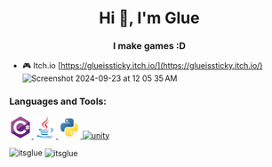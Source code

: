 <h1 align="center">Hi 👋, I'm Glue</h1>
<h3 align="center">I make games :D</h3>

- 🎮 Itch.io [https://glueissticky.itch.io/](https://glueissticky.itch.io/)
![Screenshot 2024-09-23 at 12 05 35 AM](https://github.com/user-attachments/assets/eefe8f46-ebff-4749-9ba7-c9c948d6905e)


<h3 align="left">Languages and Tools:</h3>
<p align="left"> <a href="https://www.w3schools.com/cs/" target="_blank" rel="noreferrer"> <img src="https://raw.githubusercontent.com/devicons/devicon/master/icons/csharp/csharp-original.svg" alt="csharp" width="40" height="40"/> </a> <a href="https://www.java.com" target="_blank" rel="noreferrer"> <img src="https://raw.githubusercontent.com/devicons/devicon/master/icons/java/java-original.svg" alt="java" width="40" height="40"/> </a> <a href="https://www.python.org" target="_blank" rel="noreferrer"> <img src="https://raw.githubusercontent.com/devicons/devicon/master/icons/python/python-original.svg" alt="python" width="40" height="40"/> </a> <a href="https://unity.com/" target="_blank" rel="noreferrer"> <img src="https://www.vectorlogo.zone/logos/unity3d/unity3d-icon.svg" alt="unity" width="40" height="40"/> </a> </p>

<p><img align="left" src="https://github-readme-stats.vercel.app/api/top-langs?username=itsglue&show_icons=true&locale=en&layout=compact" alt="itsglue" /></p>

<p>&nbsp;<img align="center" src="https://github-readme-stats.vercel.app/api?username=itsglue&show_icons=true&locale=en" alt="itsglue" /></p>
